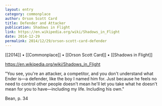 ```yaml
---
layout: entry
category: commonplace
author: Orson Scott Card
title: Defender and Attacker
publication: Shadows in Flight
link: https://en.wikipedia.org/wiki/Shadows_in_Flight
date: 2014-12-29
permalink: 2014/12/29/orson-scott-card-defender
---
```


[[2014]] • [[Commonplace]] • [[Orson Scott Card]] • [[Shadows in Flight]]

https://en.wikipedia.org/wiki/Shadows_in_Flight

"You see, you're an attacker, a competitor, and you don't understand what Ender is—a defender, like the boy I named him for. Just because he feels no need to control other people doesn't mean he'll let you take what he doesn't mean for you to have—including my life. Including his own."

Bean, p. 34
